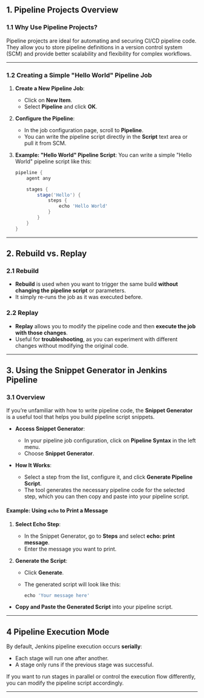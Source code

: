 ## 1. **Pipeline Projects Overview**

### 1.1 **Why Use Pipeline Projects?**
Pipeline projects are ideal for automating and securing CI/CD pipeline code. They allow you to store pipeline definitions in a version control system (SCM) and provide better scalability and flexibility for complex workflows.

---

### 1.2 **Creating a Simple "Hello World" Pipeline Job**

1. **Create a New Pipeline Job**:
   - Click on **New Item**.
   - Select **Pipeline** and click **OK**.

2. **Configure the Pipeline**:
   - In the job configuration page, scroll to **Pipeline**.
   - You can write the pipeline script directly in the **Script** text area or pull it from SCM.
   
3. **Example: "Hello World" Pipeline Script**:
   You can write a simple "Hello World" pipeline script like this:

   ```groovy
   pipeline {
       agent any

       stages {
           stage('Hello') {
               steps {
                   echo 'Hello World'
               }
           }
       }
   }
   ```

---

## 2. **Rebuild vs. Replay**

### 2.1 **Rebuild**
- **Rebuild** is used when you want to trigger the same build **without changing the pipeline script** or parameters.
- It simply re-runs the job as it was executed before.

### 2.2 **Replay**
- **Replay** allows you to modify the pipeline code and then **execute the job with those changes**.
- Useful for **troubleshooting**, as you can experiment with different changes without modifying the original code.

---

## 3. **Using the Snippet Generator in Jenkins Pipeline**

### 3.1 **Overview**
If you’re unfamiliar with how to write pipeline code, the **Snippet Generator** is a useful tool that helps you build pipeline script snippets.

- **Access Snippet Generator**:
  - In your pipeline job configuration, click on **Pipeline Syntax** in the left menu.
  - Choose **Snippet Generator**.

- **How It Works**:
  - Select a step from the list, configure it, and click **Generate Pipeline Script**.
  - The tool generates the necessary pipeline code for the selected step, which you can then copy and paste into your pipeline script.

#### Example: Using `echo` to Print a Message
1. **Select Echo Step**:
   - In the Snippet Generator, go to **Steps** and select **echo: print message**.
   - Enter the message you want to print.
   
2. **Generate the Script**:
   - Click **Generate**.
   - The generated script will look like this:

     ```groovy
     echo 'Your message here'
     ```

- **Copy and Paste the Generated Script** into your pipeline script.

---

## 4 **Pipeline Execution Mode**

By default, Jenkins pipeline execution occurs **serially**:
- Each stage will run one after another.
- A stage only runs if the previous stage was successful.

If you want to run stages in parallel or control the execution flow differently, you can modify the pipeline script accordingly.

---


